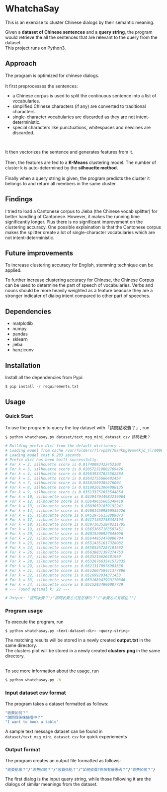 # WhatchaSay
This is an exercise to cluster Chinese dialogs by their semantic meaning.

Given a **dataset of Chinese sentences** and a **query string**, the program would retrieve the all the sentences that are relevant to the query from the dataset.
<br>
This project runs on Python3.

## Approach
The program is optimized for chinese dialogs.\
<br>
It first preprocesses the sentences:
+ a Chinese corpus is used to split the continuous sentence into a list of vocabularies.
+ simplified Chinese characters (if any) are converted to traditional characters.
+ single-character vocabularies are discarded as they are not intent-deterministic. 
+ special characters like punctuations, whitespaces and newlines are discarded.
<br>

It then vectorizes the sentence and generates features from it.\
<br>
Then, the features are fed to a **K-Means** clustering model. The number of cluster k is auto-determined by the **silhouette method**.\
<br>
Finally when a query string is given, the program predicts the cluster it belongs to and return all members in the same cluster.

## Findings
I tried to load a Cantonese corpus to Jieba (the Chinese vocab splitter) for better handling of Cantonese. However, it makes the running time significantly longer. Plus there is no significant improvement on the clustering accuracy. One possible explaination is that the Cantonese corpus makes the splitter create a lot of single-character vocabularies which are not intent-deterministic.

## Future improvements
To increase clustering accuracy for English, stemming technique can be applied.

To further increase clustering accuracy for Chinese, the Chinese Corpus can be used to determine the part of speech of vocabularies. Verbs and nouns should be more heavily weighted as a feature beacuse they are a stronger indicater of dialog intent compared to other part of speeches.

## Dependencies
+ matplotlib
+ numpy
+ pandas
+ sklearn
+ jieba
+ hanziconv

## Installation
Install all the dependencies from Pypi:
```sh
$ pip install -r requirements.txt
```

## Usage
### Quick Start
To use the program to query the toy dataset with「請問點收費？」, run
```sh
$ python whatchasay.py dataset/text_msg_mini_dataset.csv 請問收費？

# Building prefix dict from the default dictionary ...
# Loading model from cache /var/folders/7l/vp59r70s4kbg9vmm4kjd_tlr0000gn/T/jieba.cache
# Loading model cost 0.283 seconds.
# Prefix dict has been built successfully.
# For k = 2, silhouette score is 0.01740093422452308
# For k = 3, silhouette score is 0.020572319002769426
# For k = 4, silhouette score is 0.029639337825562884
# For k = 5, silhouette score is 0.02642755666482454
# For k = 7, silhouette score is 0.03581599385276004
# For k = 8, silhouette score is 0.031982013004888135
# For k = 9, silhouette score is 0.035133752653544854
# For k = 10, silhouette score is 0.033947044983219064
# For k = 12, silhouette score is 0.03649655605349418
# For k = 13, silhouette score is 0.03838591859192241
# For k = 14, silhouette score is 0.040814509890555226
# For k = 15, silhouette score is 0.04519756158889073
# For k = 17, silhouette score is 0.04171362758342194
# For k = 18, silhouette score is 0.039736352848211705
# For k = 19, silhouette score is 0.03653667163587451
# For k = 20, silhouette score is 0.04015206927645096
# For k = 22, silhouette score is 0.05644952470906704
# For k = 23, silhouette score is 0.05514351617328082
# For k = 24, silhouette score is 0.05585357287181582
# For k = 26, silhouette score is 0.05638831397274753
# For k = 27, silhouette score is 0.0535216626481989
# For k = 28, silhouette score is 0.053267663541572335
# For k = 29, silhouette score is 0.05213170976983336
# For k = 31, silhouette score is 0.051260758441377896
# For k = 32, silhouette score is 0.0516992934371453
# For k = 33, silhouette score is 0.053168947993170346
# For k = 34, silhouette score is 0.05152934990087739
# --- Found optimal k: 22 ---

# Output: "請問收費？"/"請問收費方式是怎樣的？"/"收費方式有哪些？"/
```

### Program usage
To execute the program, run
```sh
$ python whatchasay.py <text-dataset-dir> <query-string>
```
The matching results will be stored in a newly created **output.txt** in the same directory.\
The clusters plot will be stored in a newly created **clusters.png** in the same directory.\
<br>


To see more information about the usage, run

```sh
$ python whatchasay.py -h
```

### Input dataset csv format
The program takes a dataset formatted as follows:

```sh
"收費如何？"
"請問我係咪抽唔中？"
"I want to book a table"
```

A sample text message dataset can be found in ```dataset/text_msg_mini_dataset.csv``` for quick experiements

### Output format
The program creates an output file formatted as follows:
```sh
"收費點樣？"/"收费如何？"/"收費係點？"/"如何收費?係咪有優惠碼？"/"收费如何？"/
```
The first dialog is the input query string, while those following it are the dialogs of similar meanings from the dataset.
